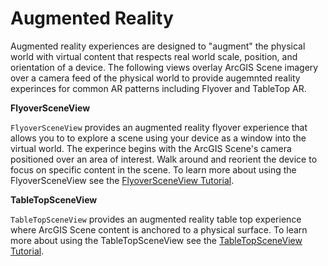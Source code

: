 # Augmented Reality

Augmented reality experiences are designed to "augment" the physical world with virtual 
content that respects real world scale, position, and orientation of a device. The following 
views overlay ArcGIS Scene imagery over a camera feed of the physical world to provide augemnted 
reality experinces for common AR patterns including Flyover and TableTop AR.

**FlyoverSceneView**

`FlyoverSceneView` provides an augmented reality flyover experience that allows you to 
to explore a scene using your device as a window into the virtual world. The experince begins
with the ArcGIS Scene's camera positioned over an area of interest. Walk around and reorient
the device to focus on specific content in the scene. To learn more about using the FlyoverSceneView see the 
 [FlyoverSceneView Tutorial](https:***REMOVED***developers.arcgis.com/swift/toolkit-api-reference/tutorials/arcgistoolkit/flyoversceneviewtutorial).

**TableTopSceneView**

`TableTopSceneView` provides an augmented reality table top experience where ArcGIS Scene content
is anchored to a physical surface. To learn more about using the TableTopSceneView see the 
[TableTopSceneView Tutorial](https:***REMOVED***developers.arcgis.com/swift/toolkit-api-reference/tutorials/arcgistoolkit/tabletopsceneviewtutorial).

